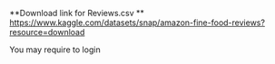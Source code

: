 **Download link for Reviews.csv **
https://www.kaggle.com/datasets/snap/amazon-fine-food-reviews?resource=download

You may require to login
